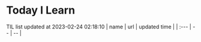 # Today I Learn 
TIL list updated at 2023-02-24 02:18:10
| name | url | updated time |
| :--- | -- | -- |
